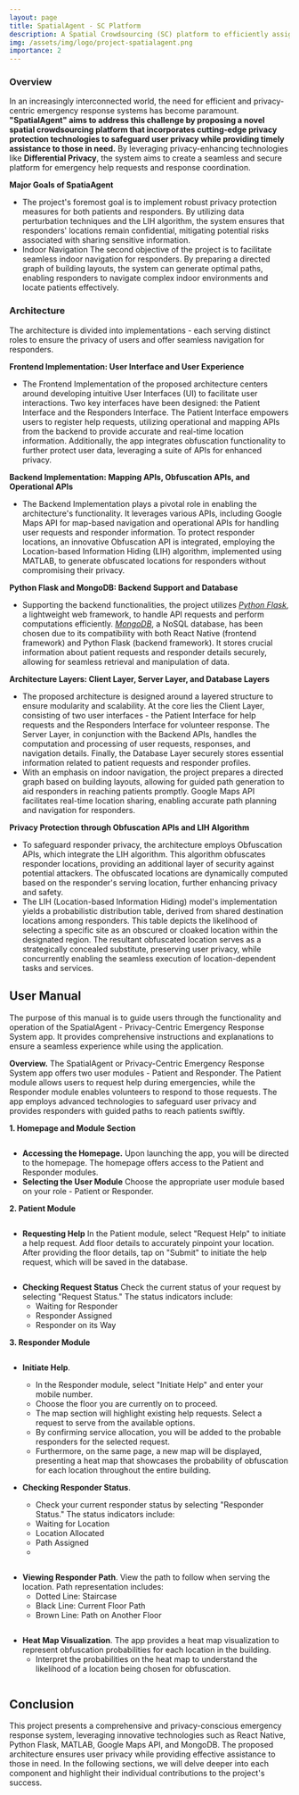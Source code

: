 ```yaml
---
layout: page
title: SpatialAgent - SC Platform
description: A Spatial Crowdsourcing (SC) platform to efficiently assign spatial tasks to crowdsourced workers. 
img: /assets/img/logo/project-spatialagent.png
importance: 2
---
```


### Overview
In an increasingly interconnected world, the need for efficient and privacy-centric emergency response systems has become paramount. **"SpatialAgent" aims to address this challenge by proposing a novel spatial crowdsourcing platform that incorporates cutting-edge privacy protection technologies to safeguard user privacy while providing timely assistance to those in need.** By leveraging privacy-enhancing technologies like **Differential Privacy**, the system aims to create a seamless and secure platform for emergency help requests and response coordination.

**Major Goals of SpatiaAgent**
* The project's foremost goal is to implement robust privacy protection measures for both patients and responders. By utilizing data perturbation techniques and the LIH algorithm, the system ensures that responders' locations remain confidential, mitigating potential risks associated with sharing sensitive information.
* Indoor Navigation
The second objective of the project is to facilitate seamless indoor navigation for responders. By preparing a directed graph of building layouts, the system can generate optimal paths, enabling responders to navigate complex indoor environments and locate patients effectively.


### Architecture
The architecture is divided into implementations - each serving distinct roles to ensure the privacy of users and offer seamless navigation for responders.

**Frontend Implementation: User Interface and User Experience**
* The Frontend Implementation of the proposed architecture centers around developing intuitive User Interfaces (UI) to facilitate user interactions. Two key interfaces have been designed: the Patient Interface and the Responders Interface. The Patient Interface empowers users to register help requests, utilizing operational and mapping APIs from the backend to provide accurate and real-time location information. Additionally, the app integrates obfuscation functionality to further protect user data, leveraging a suite of APIs for enhanced privacy.

**Backend Implementation: Mapping APIs, Obfuscation APIs, and Operational APIs**
* The Backend Implementation plays a pivotal role in enabling the architecture's functionality. It leverages various APIs, including Google Maps API for map-based navigation and operational APIs for handling user requests and responder information. To protect responder locations, an innovative Obfuscation API is integrated, employing the Location-based Information Hiding (LIH) algorithm, implemented using MATLAB, to generate obfuscated locations for responders without compromising their privacy.



**Python Flask and MongoDB: Backend Support and Database**
* Supporting the backend functionalities, the project utilizes <a href="https://flask.palletsprojects.com/en/2.3.x/">*Python Flask*</a>, a lightweight web framework, to handle API requests and perform computations efficiently. <a href="https://www.mongodb.com/">*MongoDB*</a>, a NoSQL database, has been chosen due to its compatibility with both React Native (frontend framework) and Python Flask (backend framework). It stores crucial information about patient requests and responder details securely, allowing for seamless retrieval and manipulation of data.

**Architecture Layers: Client Layer, Server Layer, and Database Layers**
* The proposed architecture is designed around a layered structure to ensure modularity and scalability. At the core lies the Client Layer, consisting of two user interfaces - the Patient Interface for help requests and the Responders Interface for volunteer response. The Server Layer, in conjunction with the Backend APIs, handles the computation and processing of user requests, responses, and navigation details. Finally, the Database Layer securely stores essential information related to patient requests and responder profiles.
* With an emphasis on indoor navigation, the project prepares a directed graph based on building layouts, allowing for guided path generation to aid responders in reaching patients promptly. Google Maps API facilitates real-time location sharing, enabling accurate path planning and navigation for responders.

**Privacy Protection through Obfuscation APIs and LIH Algorithm**
* To safeguard responder privacy, the architecture employs Obfuscation APIs, which integrate the LIH algorithm. This algorithm obfuscates responder locations, providing an additional layer of security against potential attackers. The obfuscated locations are dynamically computed based on the responder's serving location, further enhancing privacy and safety.
* The LIH (Location-based Information Hiding) model's implementation yields a probabilistic distribution table, derived from shared destination locations among responders. This table depicts the likelihood of selecting a specific site as an obscured or cloaked location within the designated region. The resultant obfuscated location serves as a strategically concealed substitute, preserving user privacy, while concurrently enabling the seamless execution of location-dependent tasks and services.

## User Manual
The purpose of this manual is to guide users through the functionality and operation of the SpatialAgent - Privacy-Centric Emergency Response System app. It provides comprehensive instructions and explanations to ensure a seamless experience while using the application.

**Overview.** The SpatialAgent or Privacy-Centric Emergency Response System app offers two user modules - Patient and Responder. The Patient module allows users to request help during emergencies, while the Responder module enables volunteers to respond to those requests. The app employs advanced technologies to safeguard user privacy and provides responders with guided paths to reach patients swiftly.

**1. Homepage and Module Section**


<div class="row justify-content-md">
    <div class="col-sm-4">
        <img class="img-fluid rounded z-depth-1" src="{{ '/assets/img/projects/SpatialAgent/1Homepage.png' | relative_url }}" alt="" title="Homepage"/>
    </div>
</div>

* **Accessing the Homepage.** Upon launching the app, you will be directed to the homepage. The homepage offers access to the Patient and Responder modules.
* **Selecting the User Module** Choose the appropriate user module based on your role - Patient or Responder.

**2. Patient Module** 


<div class="row justify-content-md-center">
    <div class="col-sm-4">
        <img class="img-fluid rounded z-depth-1" src="{{ '/assets/img/projects/SpatialAgent/2PatientModule.png' | relative_url }}" alt="" title="Homepage"/>
    </div>
</div>

* **Requesting Help** In the Patient module, select "Request Help" to initiate a help request. Add floor details to accurately pinpoint your location. After providing the floor details, tap on "Submit" to initiate the help request, which will be saved in the database.


<div class="row justify-content-md-center">
    <div class="col-sm-4">
        <img class="img-fluid rounded z-depth-1" src="{{ '/assets/img/projects/SpatialAgent/3RequestHelp.png' | relative_url }}" alt="" title="Homepage"/>
    </div>
</div>

* **Checking Request Status** Check the current status of your request by selecting "Request Status." The status indicators include:
    * Waiting for Responder
    * Responder Assigned
    * Responder on its Way

**3. Responder Module** 


<div class="row justify-content-md-center">
    <div class="col-sm-4">
        <img class="img-fluid rounded z-depth-1" src="{{ '/assets/img/projects/SpatialAgent/4ResponderInitiate.png' | relative_url }}" alt="" title="Homepage"/>
    </div>
</div>


* **Initiate Help**.
    * In the Responder module, select "Initiate Help" and enter your mobile number.
    * Choose the floor you are currently on to proceed.
    * The map section will highlight existing help requests. Select a request to serve from the available options.
    * By confirming service allocation, you will be added to the probable responders for the selected request.
    * Furthermore, on the same page, a new map will be displayed, presenting a heat map that showcases the probability of obfuscation for each location throughout the entire building.

* **Checking Responder Status**.
    * Check your current responder status by selecting "Responder Status." The status indicators include:
    * Waiting for Location
    * Location Allocated
    * Path Assigned
    * 
<div class="row justify-content-md-center">
    <div class="col-sm-4">
        <img class="img-fluid rounded z-depth-1" src="{{ '/assets/img/projects/SpatialAgent/5ResponderCheckingStatus1.png' | relative_url }}" alt="" title="Homepage"/>
    </div>
    <div class="col-sm-4">
        <img class="img-fluid rounded z-depth-1" src="{{ '/assets/img/projects/SpatialAgent/5ResponderCheckingStatus2.png' | relative_url }}" alt="" title="Homepage"/>
    </div>
</div>

    
* **Viewing Responder Path**. View the path to follow when serving the location. Path representation includes:
    * Dotted Line: Staircase
    * Black Line: Current Floor Path
    * Brown Line: Path on Another Floor


<div class="row justify-content-md-center">
    <div class="col-sm-4">
        <img class="img-fluid rounded z-depth-1" src="{{ '/assets/img/projects/SpatialAgent/7ResponderPath.png' | relative_url }}" alt="" title="Homepage"/>
    </div>
</div>
 

* **Heat Map Visualization**. The app provides a heat map visualization to represent obfuscation probabilities for each location in the building.
    * Interpret the probabilities on the heat map to understand the likelihood of a location being chosen for obfuscation.


<div class="row justify-content-md-center">
    <div class="col-sm-4">
        <img class="img-fluid rounded z-depth-1" src="{{ '/assets/img/projects/SpatialAgent/8Heatmap.png' | relative_url }}" alt="" title="Homepage"/>
    </div>
</div>

## Conclusion
This project presents a comprehensive and privacy-conscious emergency response system, leveraging innovative technologies such as React Native, Python Flask, MATLAB, Google Maps API, and MongoDB. The proposed architecture ensures user privacy while providing effective assistance to those in need. In the following sections, we will delve deeper into each component and highlight their individual contributions to the project's success.	



